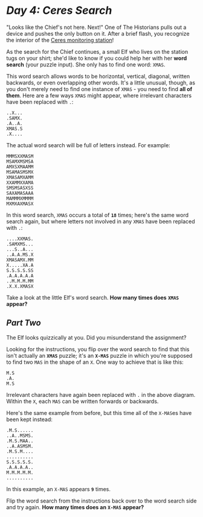 # ___Day 4: Ceres Search___

"Looks like the Chief's not here. Next!" One of The Historians pulls out a device and pushes the only button on it. After a brief flash, you recognize the interior of the [Ceres monitoring station](../../2019/10/10.md#day-10-monitoring-station)!

As the search for the Chief continues, a small Elf who lives on the station tugs on your shirt; she'd like to know if you could help her with her __word search__ (your puzzle input). She only has to find one word: `XMAS`.

This word search allows words to be horizontal, vertical, diagonal, written backwards, or even overlapping other words. It's a little unusual, though, as you don't merely need to find one instance of `XMAS` - you need to find __all of them__. Here are a few ways `XMAS` might appear, where irrelevant characters have been replaced with `.`:

```
..X...
.SAMX.
.A..A.
XMAS.S
.X....
```

The actual word search will be full of letters instead. For example:

```
MMMSXXMASM
MSAMXMSMSA
AMXSXMAAMM
MSAMASMSMX
XMASAMXAMM
XXAMMXXAMA
SMSMSASXSS
SAXAMASAAA
MAMMMXMMMM
MXMXAXMASX
```

In this word search, `XMAS` occurs a total of __`18`__ times; here's the same word search again, but where letters not involved in any `XMAS` have been replaced with `.`:

```
....XXMAS.
.SAMXMS...
...S..A...
..A.A.MS.X
XMASAMX.MM
X.....XA.A
S.S.S.S.SS
.A.A.A.A.A
..M.M.M.MM
.X.X.XMASX
```

Take a look at the little Elf's word search. __How many times does__ __`XMAS`__ __appear?__

## ___Part Two___

The Elf looks quizzically at you. Did you misunderstand the assignment?

Looking for the instructions, you flip over the word search to find that this isn't actually an __`XMAS`__ puzzle; it's an __`X-MAS`__ puzzle in which you're supposed to find two `MAS` in the shape of an `X`. One way to achieve that is like this:

```
M.S
.A.
M.S
```

Irrelevant characters have again been replaced with `.` in the above diagram. Within the `X`, each `MAS` can be written forwards or backwards.

Here's the same example from before, but this time all of the `X-MAS`es have been kept instead:

```
.M.S......
..A..MSMS.
.M.S.MAA..
..A.ASMSM.
.M.S.M....
..........
S.S.S.S.S.
.A.A.A.A..
M.M.M.M.M.
..........
```

In this example, an `X-MAS` appears __`9`__ times.

Flip the word search from the instructions back over to the word search side and try again. __How many times does an__ __`X-MAS`__ __appear?__